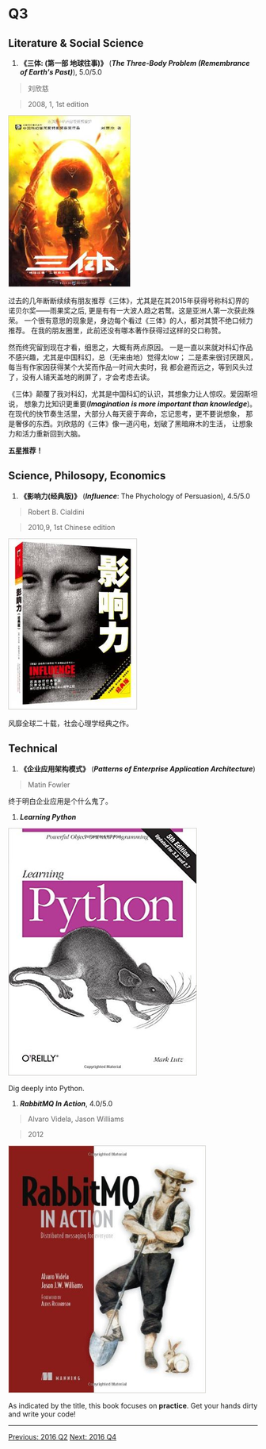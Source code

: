 # Q3

## Literature & Social Science
1. **《三体: (第一部 地球往事)》** (***The Three-Body Problem (Remembrance of Earth's Past)***), 5.0/5.0

  > 刘欣慈

  > 2008, 1, 1st edition

  <img src="images/three_body_1.jpg">

  过去的几年断断续续有朋友推荐《三体》，尤其是在其2015年获得号称科幻界的
  诺贝尔奖——雨果奖之后, 更是有有一大波人趋之若鹜。这是亚洲人第一次获此殊荣。
  一个很有意思的现象是，身边每个看过《三体》的人，都对其赞不绝口倾力推荐。
  在我的朋友圈里，此前还没有哪本著作获得过这样的交口称赞。
  
  然而终究留到现在才看，细思之，大概有两点原因。
  一是一直以来就对科幻作品不感兴趣，尤其是中国科幻，总（无来由地）觉得太low；
  二是素来很讨厌跟风，每当有作家因获得某个大奖而作品一时间大卖时，我
  都会避而远之，等到风头过了，没有人铺天盖地的刷屏了，才会考虑去读。

  《三体》颠覆了我对科幻，尤其是中国科幻的认识，其想象力让人惊叹。爱因斯坦说，
  想象力比知识更重要(***Imagination is more important than knowledge***)。
  在现代的快节奏生活里，大部分人每天疲于奔命，忘记思考，更不要说想象，
  那是奢侈的东西。刘欣慈的《三体》像一道闪电，划破了黑暗麻木的生活，
  让想象力和活力重新回到大脑。

  **五星推荐！**


## Science, Philosopy, Economics
1. **《影响力(经典版)》** (***Influence***: The Phychology of Persuasion), 4.5/5.0

  > Robert B. Cialdini

  > 2010,9, 1st Chinese edition

  <img src="images/influence.jpg">

  风靡全球二十载，社会心理学经典之作。

## Technical
1. **《企业应用架构模式》** (***Patterns of Enterprise Application Architecture***)

  > Matin Fowler

  终于明白企业应用是个什么鬼了。

1. ***Learning Python***

  <img src="images/learning_python_5th.jpg">

  Dig deeply into Python.

1. ***RabbitMQ In Action***, 4.0/5.0

  > Alvaro Videla, Jason Williams

  > 2012

  <img src="images/rabbitmq_in_action.jpg">

  As indicated by the title, this book focuses on **practice**. Get your hands
  dirty and write your code!

---------------------------------------------------
  [Previous: 2016 Q2](2016_Q2.md)           [Next: 2016 Q4](2016_Q4.md)
